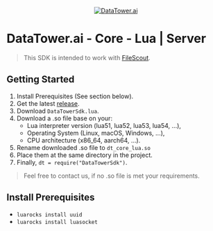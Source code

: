 <p align="center">
    <a href="https://datatower.ai/" target="_blank">
        <picture>
            <source srcset="https://dash.datatower.ai/logo_v2.png" media="(prefers-color-scheme: dark)">
            <source srcset="https://dash.datatower.ai/logoWhite_v2.png" media="(prefers-color-scheme: light)" >
            <img src="https://dash.datatower.ai/logoWhite_v2.png" alt="DataTower.ai">
        </picture>
    </a>
</p>

# DataTower.ai - Core - Lua | Server

> This SDK is intended to work with [FileScout]().

## Getting Started
1. Install Prerequisites (See section below).
2. Get the latest [release](https://github.com/datatower-ai/sdk-core-lua/releases/latest).
3. Download `DataTowerSdk.lua`.
4. Download a .so file base on your:
   - Lua interpreter version (lua51, lua52, lua53, lua54, ...),
   - Operating System (Linux, macOS, Windows, ...),
   - CPU architecture (x86_64, aarch64, ...).
5. Rename downloaded .so file to `dt_core_lua.so`
6. Place them at the same directory in the project.
7. Finally, `dt = require("DataTowerSdk")`.

> Feel free to contact us, if no .so file is met your requirements.

## Install Prerequisites
- `luarocks install uuid`
- `luarocks install luasocket`
